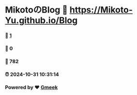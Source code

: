 # MikotoのBlog :link: https://Mikoto-Yu.github.io/Blog 
### :page_facing_up: [1](https://Mikoto-Yu.github.io/Blog/tag.html) 
### :speech_balloon: 0 
### :hibiscus: 782 
### :alarm_clock: 2024-10-31 10:31:14 
### Powered by :heart: [Gmeek](https://github.com/Meekdai/Gmeek)
